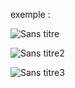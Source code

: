 exemple :

![Sans titre](https://github.com/fk-crafter/100days-of-code/assets/127132293/1df0df6a-1809-4996-b53d-5e55b4908893)

![Sans titre2](https://github.com/fk-crafter/100days-of-code/assets/127132293/6a9fcb60-af08-49b8-b9d7-342a98cf7966)

![Sans titre3](https://github.com/fk-crafter/100days-of-code/assets/127132293/85e1be2d-2f5d-48b4-b438-0cecfb7153ca)
